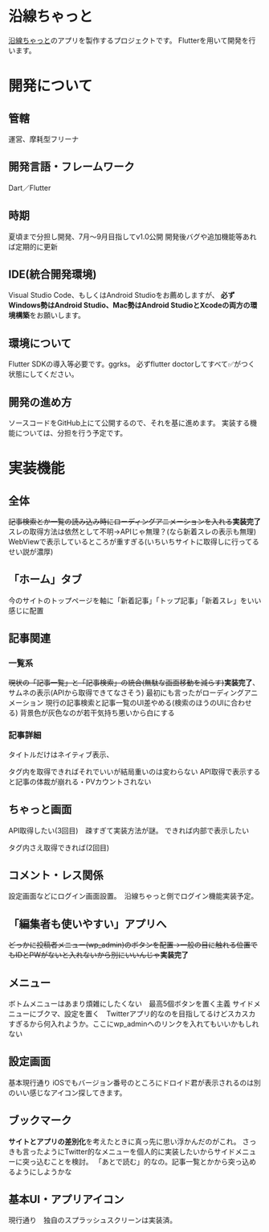 # 沿線ちゃっと

[沿線ちゃっと](https://www.ensenchat.com)のアプリを製作するプロジェクトです。
Flutterを用いて開発を行います。

# 開発について
## 管轄
運営、摩耗型フリーナ
## 開発言語・フレームワーク
Dart／Flutter
## 時期
夏頃まで分担し開発、7月〜9月目指してv1.0公開
開発後バグや追加機能等あれば定期的に更新
## IDE(統合開発環境)
Visual Studio Code、もしくはAndroid Studioをお薦めしますが、
**必ずWindows勢はAndroid Studio、Mac勢はAndroid StudioとXcodeの両方の環境構築**をお願いします。
## 環境について
Flutter SDKの導入等必要です。ggrks。
必ずflutter doctorしてすべて✅がつく状態にしてください。
## 開発の進め方
ソースコードをGitHub上にて公開するので、それを基に進めます。
実装する機能については、分担を行う予定です。

# 実装機能
## 全体
~~記事検索とか一覧の読み込み時にローディングアニメーションを入れる~~**実装完了**
スレの取得方法は依然として不明→APIじゃ無理？(なら新着スレの表示も無理)
WebViewで表示しているところが重すぎる(いちいちサイトに取得しに行ってるせい説が濃厚)
## 「ホーム」タブ
今のサイトのトップページを軸に「新着記事」「トップ記事」「新着スレ」をいい感じに配置
## 記事関連
### 一覧系
~~現状の「記事一覧」と「記事検索」の統合(無駄な画面移動を減らす)~~**実装完了**、サムネの表示(APIから取得できてなさそう)
最初にも言ったがローディングアニメーション
現行の記事検索と記事一覧のUI差やめる(検索のほうのUIに合わせる)
背景色が灰色なのが若干気持ち悪いから白にする
### 記事詳細
タイトルだけはネイティブ表示、<main>タグ内を取得できればそれでいいが結局重いのは変わらない
API取得で表示すると記事の体裁が崩れる・PVカウントされない
## ちゃっと画面
API取得したい(3回目)　疎すぎて実装方法が謎。
できれば内部で表示したい　<main>タグ内さえ取得できれば(2回目)
## コメント・レス関係
設定画面などにログイン画面設置。　沿線ちゃっと側でログイン機能実装予定。
## 「編集者も使いやすい」アプリへ
~~どっかに投稿者メニュー(wp_admin)のボタンを配置→一般の目に触れる位置でもIDとPWがないと入れないから別にいいんじゃ~~**実装完了**
## メニュー
ボトムメニューはあまり煩雑にしたくない　最高5個ボタンを置く主義
サイドメニューにブクマ、設定を置く　Twitterアプリ的なのを目指してるけどスカスカすぎるから何入れようか。ここにwp_adminへのリンクを入れてもいいかもしれない
## 設定画面
基本現行通り
iOSでもバージョン番号のところにドロイド君が表示されるのは別のいい感じなアイコン探してきます。
## ブックマーク
**サイトとアプリの差別化**を考えたときに真っ先に思い浮かんだのがこれ。
さっきも言ったようにTwitter的なメニューを個人的に実装したいからサイドメニューに突っ込むことを検討。
「あとで読む」的なの。記事一覧とかから突っ込めるようにしようかな
## 基本UI・アプリアイコン
現行通り　独自のスプラッシュスクリーンは実装済。